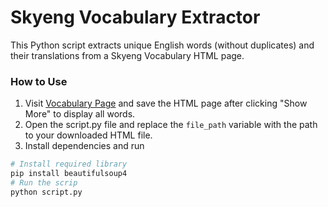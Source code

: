 # Skyeng Vocabulary Extractor

This Python script extracts unique English words (without duplicates) and their translations from a Skyeng Vocabulary HTML page.

### How to Use

1. Visit [Vocabulary Page](https://vimbox.skyeng.ru/kids/english/student/vocabulary) and save the HTML page after clicking "Show More" to display all words.
2. Open the script.py file and replace the `file_path` variable with the path to your downloaded HTML file.
3. Install dependencies and run
```bash
# Install required library
pip install beautifulsoup4
# Run the scrip
python script.py
```
